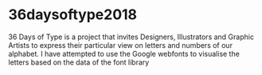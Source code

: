 # 36daysoftype2018
36 Days of Type is a project that invites Designers, Illustrators and Graphic Artists to express their particular view on letters and numbers of our alphabet.  I have attempted to use the Google webfonts to visualise the letters based on the data of the font library
